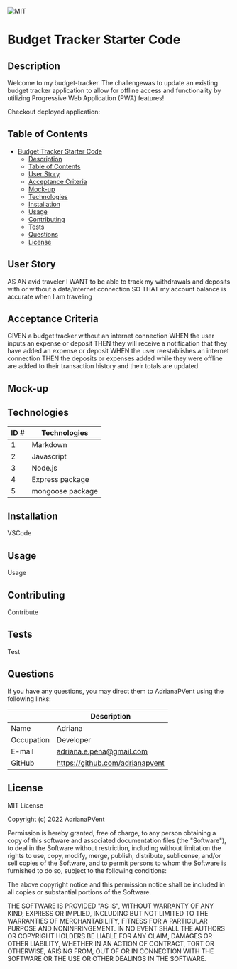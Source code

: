 ![MIT](https://img.shields.io/badge/License-MIT-blue)

# Budget Tracker Starter Code

## Description

Welcome to my budget-tracker. The challengewas to update an existing budget tracker application to allow for offline access and functionality by utilizing Progressive Web Application (PWA) features!

Checkout deployed application: 


## Table of Contents

- [Budget Tracker Starter Code](#budget-tracker-starter-code)
  - [Description](#description)
  - [Table of Contents](#table-of-contents)
  - [User Story](#user-story)
  - [Acceptance Criteria](#acceptance-criteria)
  - [Mock-up](#mock-up)
  - [Technologies](#technologies)
  - [Installation](#installation)
  - [Usage](#usage)
  - [Contributing](#contributing)
  - [Tests](#tests)
  - [Questions](#questions)
  - [License](#license)

## User Story

AS AN avid traveler
I WANT to be able to track my withdrawals and deposits with or without a data/internet connection
SO THAT my account balance is accurate when I am traveling 


## Acceptance Criteria

GIVEN a budget tracker without an internet connection
WHEN the user inputs an expense or deposit
THEN they will receive a notification that they have added an expense or deposit
WHEN the user reestablishes an internet connection
THEN the deposits or expenses added while they were offline are added to their transaction history and their totals are updated



## Mock-up




## Technologies
| ID # | Technologies |
| --- | --- |
| 1 | Markdown |
| 2 | Javascript |
| 3 | Node.js |
| 4 | Express package |
| 5 | mongoose package |


## Installation

VSCode

## Usage

Usage

## Contributing

Contribute

## Tests

Test

## Questions

If you have any questions, you may direct them to AdrianaPVent using the following links:

| | Description |
| --- | --- |
| Name | Adriana |
| Occupation | Developer |
| E-mail | <adriana.e.pena@gmail.com> |
| GitHub | <https://github.com/adrianapvent> |

## License

MIT License

Copyright (c) 2022 AdrianaPVent

Permission is hereby granted, free of charge, to any person obtaining a copy
of this software and associated documentation files (the "Software"), to deal
in the Software without restriction, including without limitation the rights
to use, copy, modify, merge, publish, distribute, sublicense, and/or sell
copies of the Software, and to permit persons to whom the Software is
furnished to do so, subject to the following conditions:

The above copyright notice and this permission notice shall be included in all
copies or substantial portions of the Software.

THE SOFTWARE IS PROVIDED "AS IS", WITHOUT WARRANTY OF ANY KIND, EXPRESS OR
IMPLIED, INCLUDING BUT NOT LIMITED TO THE WARRANTIES OF MERCHANTABILITY,
FITNESS FOR A PARTICULAR PURPOSE AND NONINFRINGEMENT. IN NO EVENT SHALL THE
AUTHORS OR COPYRIGHT HOLDERS BE LIABLE FOR ANY CLAIM, DAMAGES OR OTHER
LIABILITY, WHETHER IN AN ACTION OF CONTRACT, TORT OR OTHERWISE, ARISING FROM,
OUT OF OR IN CONNECTION WITH THE SOFTWARE OR THE USE OR OTHER DEALINGS IN THE
SOFTWARE.
